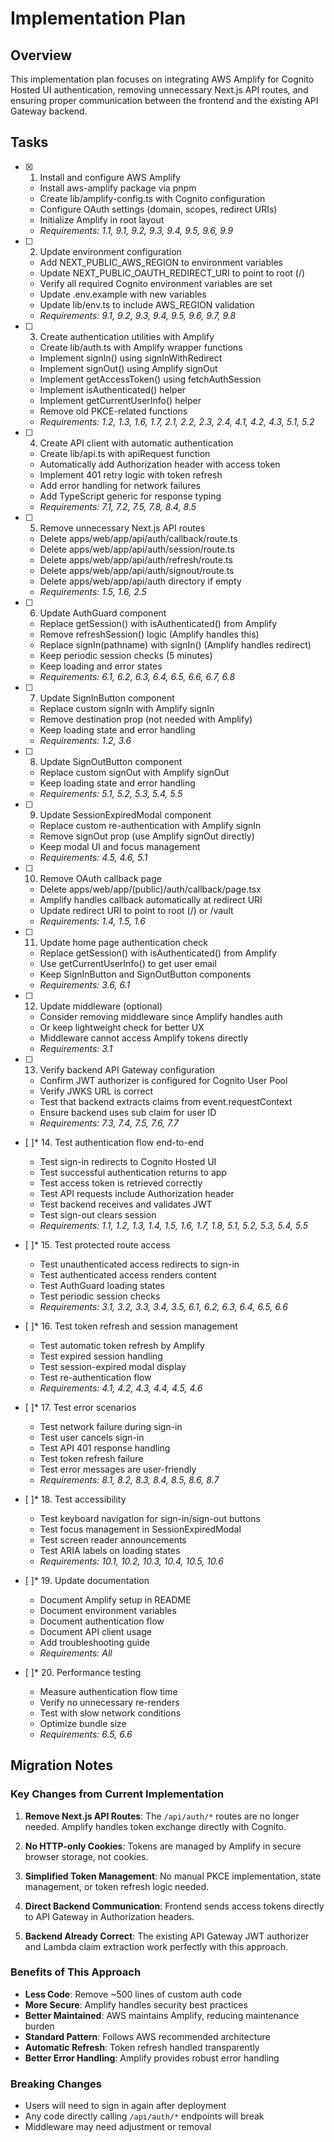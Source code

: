 # Implementation Plan

## Overview

This implementation plan focuses on integrating AWS Amplify for Cognito Hosted UI authentication, removing unnecessary Next.js API routes, and ensuring proper communication between the frontend and the existing API Gateway backend.

## Tasks

- [x] 1. Install and configure AWS Amplify
  - Install aws-amplify package via pnpm
  - Create lib/amplify-config.ts with Cognito configuration
  - Configure OAuth settings (domain, scopes, redirect URIs)
  - Initialize Amplify in root layout
  - _Requirements: 1.1, 9.1, 9.2, 9.3, 9.4, 9.5, 9.6, 9.9_

- [ ] 2. Update environment configuration
  - Add NEXT_PUBLIC_AWS_REGION to environment variables
  - Update NEXT_PUBLIC_OAUTH_REDIRECT_URI to point to root (/)
  - Verify all required Cognito environment variables are set
  - Update .env.example with new variables
  - Update lib/env.ts to include AWS_REGION validation
  - _Requirements: 9.1, 9.2, 9.3, 9.4, 9.5, 9.6, 9.7, 9.8_

- [ ] 3. Create authentication utilities with Amplify
  - Create lib/auth.ts with Amplify wrapper functions
  - Implement signIn() using signInWithRedirect
  - Implement signOut() using Amplify signOut
  - Implement getAccessToken() using fetchAuthSession
  - Implement isAuthenticated() helper
  - Implement getCurrentUserInfo() helper
  - Remove old PKCE-related functions
  - _Requirements: 1.2, 1.3, 1.6, 1.7, 2.1, 2.2, 2.3, 2.4, 4.1, 4.2, 4.3, 5.1, 5.2_

- [ ] 4. Create API client with automatic authentication
  - Create lib/api.ts with apiRequest function
  - Automatically add Authorization header with access token
  - Implement 401 retry logic with token refresh
  - Add error handling for network failures
  - Add TypeScript generic for response typing
  - _Requirements: 7.1, 7.2, 7.5, 7.8, 8.4, 8.5_

- [ ] 5. Remove unnecessary Next.js API routes
  - Delete apps/web/app/api/auth/callback/route.ts
  - Delete apps/web/app/api/auth/session/route.ts
  - Delete apps/web/app/api/auth/refresh/route.ts
  - Delete apps/web/app/api/auth/signout/route.ts
  - Delete apps/web/app/api/auth directory if empty
  - _Requirements: 1.5, 1.6, 2.5_

- [ ] 6. Update AuthGuard component
  - Replace getSession() with isAuthenticated() from Amplify
  - Remove refreshSession() logic (Amplify handles this)
  - Replace signIn(pathname) with signIn() (Amplify handles redirect)
  - Keep periodic session checks (5 minutes)
  - Keep loading and error states
  - _Requirements: 6.1, 6.2, 6.3, 6.4, 6.5, 6.6, 6.7, 6.8_

- [ ] 7. Update SignInButton component
  - Replace custom signIn with Amplify signIn
  - Remove destination prop (not needed with Amplify)
  - Keep loading state and error handling
  - _Requirements: 1.2, 3.6_

- [ ] 8. Update SignOutButton component
  - Replace custom signOut with Amplify signOut
  - Keep loading state and error handling
  - _Requirements: 5.1, 5.2, 5.3, 5.4, 5.5_

- [ ] 9. Update SessionExpiredModal component
  - Replace custom re-authentication with Amplify signIn
  - Remove signOut prop (use Amplify signOut directly)
  - Keep modal UI and focus management
  - _Requirements: 4.5, 4.6, 5.1_

- [ ] 10. Remove OAuth callback page
  - Delete apps/web/app/(public)/auth/callback/page.tsx
  - Amplify handles callback automatically at redirect URI
  - Update redirect URI to point to root (/) or /vault
  - _Requirements: 1.4, 1.5, 1.6_

- [ ] 11. Update home page authentication check
  - Replace getSession() with isAuthenticated() from Amplify
  - Use getCurrentUserInfo() to get user email
  - Keep SignInButton and SignOutButton components
  - _Requirements: 3.6, 6.1_

- [ ] 12. Update middleware (optional)
  - Consider removing middleware since Amplify handles auth
  - Or keep lightweight check for better UX
  - Middleware cannot access Amplify tokens directly
  - _Requirements: 3.1_

- [ ] 13. Verify backend API Gateway configuration
  - Confirm JWT authorizer is configured for Cognito User Pool
  - Verify JWKS URL is correct
  - Test that backend extracts claims from event.requestContext
  - Ensure backend uses sub claim for user ID
  - _Requirements: 7.3, 7.4, 7.5, 7.6, 7.7_

- [ ]\* 14. Test authentication flow end-to-end
  - Test sign-in redirects to Cognito Hosted UI
  - Test successful authentication returns to app
  - Test access token is retrieved correctly
  - Test API requests include Authorization header
  - Test backend receives and validates JWT
  - Test sign-out clears session
  - _Requirements: 1.1, 1.2, 1.3, 1.4, 1.5, 1.6, 1.7, 1.8, 5.1, 5.2, 5.3, 5.4, 5.5_

- [ ]\* 15. Test protected route access
  - Test unauthenticated access redirects to sign-in
  - Test authenticated access renders content
  - Test AuthGuard loading states
  - Test periodic session checks
  - _Requirements: 3.1, 3.2, 3.3, 3.4, 3.5, 6.1, 6.2, 6.3, 6.4, 6.5, 6.6_

- [ ]\* 16. Test token refresh and session management
  - Test automatic token refresh by Amplify
  - Test expired session handling
  - Test session-expired modal display
  - Test re-authentication flow
  - _Requirements: 4.1, 4.2, 4.3, 4.4, 4.5, 4.6_

- [ ]\* 17. Test error scenarios
  - Test network failure during sign-in
  - Test user cancels sign-in
  - Test API 401 response handling
  - Test token refresh failure
  - Test error messages are user-friendly
  - _Requirements: 8.1, 8.2, 8.3, 8.4, 8.5, 8.6, 8.7_

- [ ]\* 18. Test accessibility
  - Test keyboard navigation for sign-in/sign-out buttons
  - Test focus management in SessionExpiredModal
  - Test screen reader announcements
  - Test ARIA labels on loading states
  - _Requirements: 10.1, 10.2, 10.3, 10.4, 10.5, 10.6_

- [ ]\* 19. Update documentation
  - Document Amplify setup in README
  - Document environment variables
  - Document authentication flow
  - Document API client usage
  - Add troubleshooting guide
  - _Requirements: All_

- [ ]\* 20. Performance testing
  - Measure authentication flow time
  - Verify no unnecessary re-renders
  - Test with slow network conditions
  - Optimize bundle size
  - _Requirements: 6.5, 6.6_

## Migration Notes

### Key Changes from Current Implementation

1. **Remove Next.js API Routes**: The `/api/auth/*` routes are no longer needed. Amplify handles token exchange directly with Cognito.

2. **No HTTP-only Cookies**: Tokens are managed by Amplify in secure browser storage, not cookies.

3. **Simplified Token Management**: No manual PKCE implementation, state management, or token refresh logic needed.

4. **Direct Backend Communication**: Frontend sends access tokens directly to API Gateway in Authorization headers.

5. **Backend Already Correct**: The existing API Gateway JWT authorizer and Lambda claim extraction work perfectly with this approach.

### Benefits of This Approach

- **Less Code**: Remove ~500 lines of custom auth code
- **More Secure**: Amplify handles security best practices
- **Better Maintained**: AWS maintains Amplify, reducing maintenance burden
- **Standard Pattern**: Follows AWS recommended architecture
- **Automatic Refresh**: Token refresh handled transparently
- **Better Error Handling**: Amplify provides robust error handling

### Breaking Changes

- Users will need to sign in again after deployment
- Any code directly calling `/api/auth/*` endpoints will break
- Middleware may need adjustment or removal
